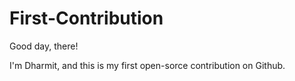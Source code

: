 # First-Contribution
Good day, there!

I'm Dharmit, and this is my first open-sorce contribution on Github.
